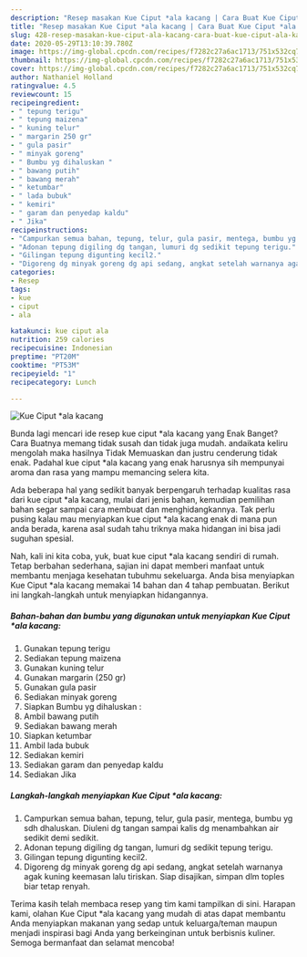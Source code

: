 ```yaml
---
description: "Resep masakan Kue Ciput *ala kacang | Cara Buat Kue Ciput *ala kacang Yang Lezat"
title: "Resep masakan Kue Ciput *ala kacang | Cara Buat Kue Ciput *ala kacang Yang Lezat"
slug: 428-resep-masakan-kue-ciput-ala-kacang-cara-buat-kue-ciput-ala-kacang-yang-lezat
date: 2020-05-29T13:10:39.780Z
image: https://img-global.cpcdn.com/recipes/f7282c27a6ac1713/751x532cq70/kue-ciput-ala-kacang-foto-resep-utama.jpg
thumbnail: https://img-global.cpcdn.com/recipes/f7282c27a6ac1713/751x532cq70/kue-ciput-ala-kacang-foto-resep-utama.jpg
cover: https://img-global.cpcdn.com/recipes/f7282c27a6ac1713/751x532cq70/kue-ciput-ala-kacang-foto-resep-utama.jpg
author: Nathaniel Holland
ratingvalue: 4.5
reviewcount: 15
recipeingredient:
- " tepung terigu"
- " tepung maizena"
- " kuning telur"
- " margarin 250 gr"
- " gula pasir"
- " minyak goreng"
- " Bumbu yg dihaluskan "
- " bawang putih"
- " bawang merah"
- " ketumbar"
- " lada bubuk"
- " kemiri"
- " garam dan penyedap kaldu"
- " Jika"
recipeinstructions:
- "Campurkan semua bahan, tepung, telur, gula pasir, mentega, bumbu yg sdh dhaluskan. Diuleni dg tangan sampai kalis dg menambahkan air sedikit demi sedikit."
- "Adonan tepung digiling dg tangan, lumuri dg sedikit tepung terigu."
- "Gilingan tepung digunting kecil2."
- "Digoreng dg minyak goreng dg api sedang, angkat setelah warnanya agak kuning keemasan lalu tiriskan. Siap disajikan, simpan dlm toples biar tetap renyah."
categories:
- Resep
tags:
- kue
- ciput
- ala

katakunci: kue ciput ala 
nutrition: 259 calories
recipecuisine: Indonesian
preptime: "PT20M"
cooktime: "PT53M"
recipeyield: "1"
recipecategory: Lunch

---
```



![Kue Ciput *ala kacang](https://img-global.cpcdn.com/recipes/f7282c27a6ac1713/751x532cq70/kue-ciput-ala-kacang-foto-resep-utama.jpg)

Bunda lagi mencari ide resep kue ciput *ala kacang yang Enak Banget? Cara Buatnya memang tidak susah dan tidak juga mudah. andaikata keliru mengolah maka hasilnya Tidak Memuaskan dan justru cenderung tidak enak. Padahal kue ciput *ala kacang yang enak harusnya sih mempunyai aroma dan rasa yang mampu memancing selera kita.



Ada beberapa hal yang sedikit banyak berpengaruh terhadap kualitas rasa dari kue ciput *ala kacang, mulai dari jenis bahan, kemudian pemilihan bahan segar sampai cara membuat dan menghidangkannya. Tak perlu pusing kalau mau menyiapkan kue ciput *ala kacang enak di mana pun anda berada, karena asal sudah tahu triknya maka hidangan ini bisa jadi suguhan spesial.


Nah, kali ini kita coba, yuk, buat kue ciput *ala kacang sendiri di rumah. Tetap berbahan sederhana, sajian ini dapat memberi manfaat untuk membantu menjaga kesehatan tubuhmu sekeluarga. Anda bisa menyiapkan Kue Ciput *ala kacang memakai 14 bahan dan 4 tahap pembuatan. Berikut ini langkah-langkah untuk menyiapkan hidangannya.

<!--inarticleads1-->

##### Bahan-bahan dan bumbu yang digunakan untuk menyiapkan Kue Ciput *ala kacang:

1. Gunakan  tepung terigu
1. Sediakan  tepung maizena
1. Gunakan  kuning telur
1. Gunakan  margarin (250 gr)
1. Gunakan  gula pasir
1. Sediakan  minyak goreng
1. Siapkan  Bumbu yg dihaluskan :
1. Ambil  bawang putih
1. Sediakan  bawang merah
1. Siapkan  ketumbar
1. Ambil  lada bubuk
1. Sediakan  kemiri
1. Sediakan  garam dan penyedap kaldu
1. Sediakan  Jika




<!--inarticleads2-->

##### Langkah-langkah menyiapkan Kue Ciput *ala kacang:

1. Campurkan semua bahan, tepung, telur, gula pasir, mentega, bumbu yg sdh dhaluskan. Diuleni dg tangan sampai kalis dg menambahkan air sedikit demi sedikit.
1. Adonan tepung digiling dg tangan, lumuri dg sedikit tepung terigu.
1. Gilingan tepung digunting kecil2.
1. Digoreng dg minyak goreng dg api sedang, angkat setelah warnanya agak kuning keemasan lalu tiriskan. Siap disajikan, simpan dlm toples biar tetap renyah.




Terima kasih telah membaca resep yang tim kami tampilkan di sini. Harapan kami, olahan Kue Ciput *ala kacang yang mudah di atas dapat membantu Anda menyiapkan makanan yang sedap untuk keluarga/teman maupun menjadi inspirasi bagi Anda yang berkeinginan untuk berbisnis kuliner. Semoga bermanfaat dan selamat mencoba!
